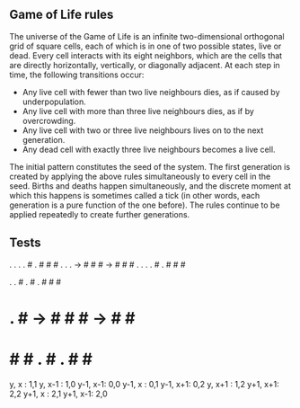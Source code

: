 ## Game of Life rules

The universe of the Game of Life is an infinite two-dimensional orthogonal grid of square cells, each of which is in one of two possible states, live or dead. Every cell interacts with its eight neighbors, which are the cells that are directly horizontally, vertically, or diagonally adjacent. At each step in time, the following transitions occur:

- Any live cell with fewer than two live neighbours dies, as if caused by underpopulation.
- Any live cell with more than three live neighbours dies, as if by overcrowding.
- Any live cell with two or three live neighbours lives on to the next generation.
- Any dead cell with exactly three live neighbours becomes a live cell.

The initial pattern constitutes the seed of the system. The first generation is created by applying the above rules simultaneously to every cell in the seed. 
Births and deaths happen simultaneously, and the discrete moment at which this happens is sometimes called a tick 
(in other words, each generation is a pure function of the one before). The rules continue to be applied repeatedly to create further generations.

## Tests

. . .    . # .    # # #
. . . -> # # # -> # # #
. . .    . # .    # # #

. . #    . # .    # # #
# . # -> # # # -> # # #
# # #    . # .    # # #


y, x  : 1,1
y, x-1  : 1,0
y-1, x-1: 0,0
y-1, x  : 0,1
y-1, x+1: 0,2
y, x+1  : 1,2
y+1, x+1: 2,2
y+1, x  : 2,1
y+1, x-1: 2,0